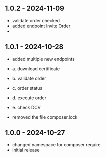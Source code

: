 ## 1.0.2 - 2024-11-09
- validate order checked
- added endpoint Invite Order
- 

## 1.0.1 - 2024-10-28
- added multiple new endpoints
- a. download certificate
- b. validate order
- c. order status
- d. execute order
- e. check DCV

- removed the file composer.lock

## 1.0.0 - 2024-10-27

- changed namespace for composer require 
- initial release